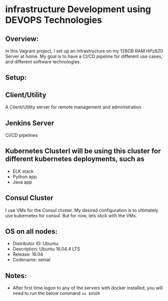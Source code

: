 # infrastructure Development using DEVOPS Technologies

## Overview:
In this Vagrant project, I set up an infrastructure on my 128GB RAM HPz820 Server at home. My goal is to have a CI/CD pipeline for different use cases, and different software technologies.

## Setup:

## Client/Utility
A Client/Utility server for remote management and administration

## Jenkins Server
CI/CD pipelines

## Kubernetes ClusterI will be using this cluster for different kubernetes deployments, such as
- ELK stack
- Python app
- Java app

## Consul Cluster
I use VMs for the Consul cluster. My desired configuration is to ultimately use kubernetes for consul. But for now, lets stick with the VMs.

## OS on all nodes:
- Distributor ID: Ubuntu
- Description:    Ubuntu 16.04.4 LTS
- Release:        16.04
- Codename:       xenial

## Notes:
- After first time logon to any of the servers with docker installed, you will need to run the below command
```su $USER```

